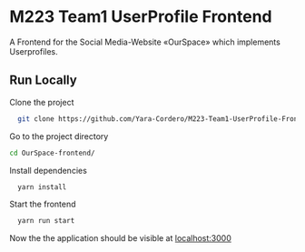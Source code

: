 
# M223 Team1 UserProfile Frontend

A Frontend for the Social Media-Website «OurSpace» which implements Userprofiles.


## Run Locally

Clone the project

```bash
  git clone https://github.com/Yara-Cordero/M223-Team1-UserProfile-Frontend.git
```

Go to the project directory

```bash
cd OurSpace-frontend/
```

Install dependencies

```bash
  yarn install
```

Start the frontend

```bash
  yarn run start
```

Now the the application should be visible at [localhost:3000](http://localhost:3000/)
